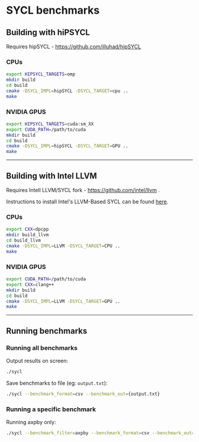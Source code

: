 # SYCL benchmarks

## Building with hiPSYCL
Requires hipSYCL - https://github.com/illuhad/hipSYCL
### CPUs

```bash
export HIPSYCL_TARGETS=omp
mkdir build
cd build
cmake -DSYCL_IMPL=hipSYCL -DSYCL_TARGET=cpu ..
make 
```

### NVIDIA GPUS

```bash
export HIPSYCL_TARGETS=cuda:sm_XX
export CUDA_PATH=/path/to/cuda
mkdir build
cd build
cmake -DSYCL_IMPL=hipSYCL -DSYCL_TARGET=GPU ..
make
```
---
## Building with Intel LLVM
Requires Intell LLVM/SYCL fork - https://github.com/intel/llvm .

Instructions to install Intel's LLVM-Based SYCL can be found [here](https://intel.github.io/llvm-docs/).

### CPUs

```bash
export CXX=dpcpp
mkdir build_llvm
cd build_llvm
cmake -DSYCL_IMPL=LLVM -DSYCL_TARGET=CPU ..
make 
```

### NVIDIA GPUS

```bash
export CUDA_PATH=/path/to/cuda
export CXX=clang++
mkdir build
cd build
cmake -DSYCL_IMPL=LLVM -DSYCL_TARGET=GPU ..
make
```
---
## Running benchmarks
### Running all benchmarks
Output results on screen:
```bash
./sycl
```

Save benchmarks to file (eg: `output.txt`):
```bash
./sycl --benchmark_format=csv --benchmark_out={output.txt}
```

### Running a specific benchmark
Running axpby only:
```bash
./sycl --benchmark_filter=axpby --benchmark_format=csv --benchmark_out={output.txt}
```